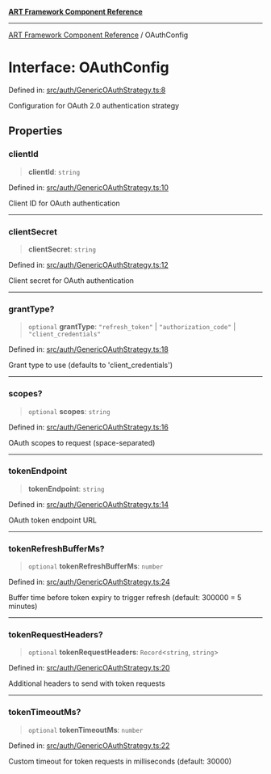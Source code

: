 [**ART Framework Component Reference**](../README.md)

***

[ART Framework Component Reference](../README.md) / OAuthConfig

# Interface: OAuthConfig

Defined in: [src/auth/GenericOAuthStrategy.ts:8](https://github.com/hashangit/ART/blob/389c66e54bc50d9dde33052d28a5a19571a13dbf/src/auth/GenericOAuthStrategy.ts#L8)

Configuration for OAuth 2.0 authentication strategy

## Properties

### clientId

> **clientId**: `string`

Defined in: [src/auth/GenericOAuthStrategy.ts:10](https://github.com/hashangit/ART/blob/389c66e54bc50d9dde33052d28a5a19571a13dbf/src/auth/GenericOAuthStrategy.ts#L10)

Client ID for OAuth authentication

***

### clientSecret

> **clientSecret**: `string`

Defined in: [src/auth/GenericOAuthStrategy.ts:12](https://github.com/hashangit/ART/blob/389c66e54bc50d9dde33052d28a5a19571a13dbf/src/auth/GenericOAuthStrategy.ts#L12)

Client secret for OAuth authentication

***

### grantType?

> `optional` **grantType**: `"refresh_token"` \| `"authorization_code"` \| `"client_credentials"`

Defined in: [src/auth/GenericOAuthStrategy.ts:18](https://github.com/hashangit/ART/blob/389c66e54bc50d9dde33052d28a5a19571a13dbf/src/auth/GenericOAuthStrategy.ts#L18)

Grant type to use (defaults to 'client_credentials')

***

### scopes?

> `optional` **scopes**: `string`

Defined in: [src/auth/GenericOAuthStrategy.ts:16](https://github.com/hashangit/ART/blob/389c66e54bc50d9dde33052d28a5a19571a13dbf/src/auth/GenericOAuthStrategy.ts#L16)

OAuth scopes to request (space-separated)

***

### tokenEndpoint

> **tokenEndpoint**: `string`

Defined in: [src/auth/GenericOAuthStrategy.ts:14](https://github.com/hashangit/ART/blob/389c66e54bc50d9dde33052d28a5a19571a13dbf/src/auth/GenericOAuthStrategy.ts#L14)

OAuth token endpoint URL

***

### tokenRefreshBufferMs?

> `optional` **tokenRefreshBufferMs**: `number`

Defined in: [src/auth/GenericOAuthStrategy.ts:24](https://github.com/hashangit/ART/blob/389c66e54bc50d9dde33052d28a5a19571a13dbf/src/auth/GenericOAuthStrategy.ts#L24)

Buffer time before token expiry to trigger refresh (default: 300000 = 5 minutes)

***

### tokenRequestHeaders?

> `optional` **tokenRequestHeaders**: `Record`\<`string`, `string`\>

Defined in: [src/auth/GenericOAuthStrategy.ts:20](https://github.com/hashangit/ART/blob/389c66e54bc50d9dde33052d28a5a19571a13dbf/src/auth/GenericOAuthStrategy.ts#L20)

Additional headers to send with token requests

***

### tokenTimeoutMs?

> `optional` **tokenTimeoutMs**: `number`

Defined in: [src/auth/GenericOAuthStrategy.ts:22](https://github.com/hashangit/ART/blob/389c66e54bc50d9dde33052d28a5a19571a13dbf/src/auth/GenericOAuthStrategy.ts#L22)

Custom timeout for token requests in milliseconds (default: 30000)
